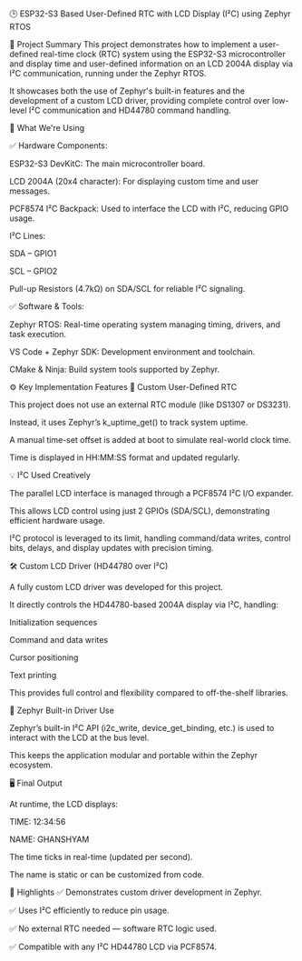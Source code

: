 🕒 ESP32-S3 Based User-Defined RTC with LCD Display (I²C) using Zephyr RTOS

📘 Project Summary
This project demonstrates how to implement a user-defined real-time clock (RTC) system using the ESP32-S3 microcontroller and display time and user-defined information on an LCD 2004A display via I²C communication, running under the Zephyr RTOS.

It showcases both the use of Zephyr's built-in features and the development of a custom LCD driver, providing complete control over low-level I²C communication and HD44780 command handling.


🧰 What We're Using

✅ Hardware Components:

ESP32-S3 DevKitC: The main microcontroller board.

LCD 2004A (20x4 character): For displaying custom time and user messages.

PCF8574 I²C Backpack: Used to interface the LCD with I²C, reducing GPIO usage.

I²C Lines:

SDA – GPIO1

SCL – GPIO2

Pull-up Resistors (4.7kΩ) on SDA/SCL for reliable I²C signaling.


✅ Software & Tools:

Zephyr RTOS: Real-time operating system managing timing, drivers, and task execution.

VS Code + Zephyr SDK: Development environment and toolchain.

CMake & Ninja: Build system tools supported by Zephyr.


⚙️ Key Implementation Features
🧠 Custom User-Defined RTC

This project does not use an external RTC module (like DS1307 or DS3231).

Instead, it uses Zephyr’s k_uptime_get() to track system uptime.

A manual time-set offset is added at boot to simulate real-world clock time.

Time is displayed in HH:MM:SS format and updated regularly.


💡 I²C Used Creatively

The parallel LCD interface is managed through a PCF8574 I²C I/O expander.

This allows LCD control using just 2 GPIOs (SDA/SCL), demonstrating efficient hardware usage.

I²C protocol is leveraged to its limit, handling command/data writes, control bits, delays, and display updates with precision timing.


🛠️ Custom LCD Driver (HD44780 over I²C)

A fully custom LCD driver was developed for this project.

It directly controls the HD44780-based 2004A display via I²C, handling:

Initialization sequences

Command and data writes

Cursor positioning

Text printing

This provides full control and flexibility compared to off-the-shelf libraries.

🔧 Zephyr Built-in Driver Use

Zephyr’s built-in I²C API (i2c_write, device_get_binding, etc.) is used to interact with the LCD at the bus level.

This keeps the application modular and portable within the Zephyr ecosystem.


🖥️ Final Output

At runtime, the LCD displays:

  TIME:  12:34:56

  NAME:  GHANSHYAM

The time ticks in real-time (updated per second).

The name is static or can be customized from code.


📌 Highlights
✅ Demonstrates custom driver development in Zephyr.

✅ Uses I²C efficiently to reduce pin usage.

✅ No external RTC needed — software RTC logic used.

✅ Compatible with any I²C HD44780 LCD via PCF8574.
